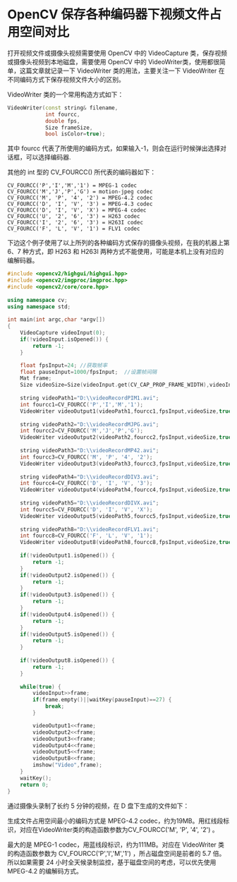 # OpenCV 保存各种编码器下视频文件占用空间对比   

打开视频文件或摄像头视频需要使用 OpenCV 中的 VideoCapture 类，保存视频或摄像头视频到本地磁盘，需要使用 OpenCV 中的 VideoWriter类，使用都很简单，这篇文章就记录一下 VideoWriter 类的用法，主要关注一下 VideoWriter 在不同编码方式下保存视频文件大小的区别。    

VideoWriter 类的一个常用构造方式如下：    

```cpp
VideoWriter(const string& filename, 
            int fourcc, 
            double fps,
            Size frameSize, 
            bool isColor=true);  
```
其中 fourcc 代表了所使用的编码方式，如果输入-1，则会在运行时候弹出选择对话框，可以选择编码器.    

其他的 int 型的 CV_FOURCC() 所代表的编码器如下：    
```
CV_FOURCC('P','I','M','1') = MPEG-1 codec
CV_FOURCC('M','J','P','G') = motion-jpeg codec
CV_FOURCC('M', 'P', '4', '2') = MPEG-4.2 codec
CV_FOURCC('D', 'I', 'V', '3') = MPEG-4.3 codec
CV_FOURCC('D', 'I', 'V', 'X') = MPEG-4 codec
CV_FOURCC('U', '2', '6', '3') = H263 codec
CV_FOURCC('I', '2', '6', '3') = H263I codec
CV_FOURCC('F', 'L', 'V', '1') = FLV1 codec
```

下边这个例子使用了以上所列的各种编码方式保存的摄像头视频，在我的机器上第 6、7 种方式，即 H263 和 H263I 两种方式不能使用，可能是本机上没有对应的编解码器。    

```cpp
#include <opencv2/highgui/highgui.hpp>    
#include <opencv2/imgproc/imgproc.hpp>    
#include <opencv2/core/core.hpp>   
  
using namespace cv;  
using namespace std;  
  
int main(int argc,char *argv[])    
{    
    VideoCapture videoInput(0);  
    if(!videoInput.isOpened()) {  
        return -1;  
    }  

    float fpsInput=24; //获取帧率  
    float pauseInput=1000/fpsInput;  //设置帧间隔  
    Mat frame;  
    Size videoSize=Size(videoInput.get(CV_CAP_PROP_FRAME_WIDTH),videoInput.get(CV_CAP_PROP_FRAME_HEIGHT));  
  
    string videoPath1="D:\\videoRecordPIM1.avi";  
    int fourcc1=CV_FOURCC('P','I','M','1');  
    VideoWriter videoOutput1(videoPath1,fourcc1,fpsInput,videoSize,true);  
  
    string videoPath2="D:\\videoRecordMJPG.avi";  
    int fourcc2=CV_FOURCC('M','J','P','G');  
    VideoWriter videoOutput2(videoPath2,fourcc2,fpsInput,videoSize,true);  
  
    string videoPath3="D:\\videoRecordMP42.avi";  
    int fourcc3=CV_FOURCC('M', 'P', '4', '2');  
    VideoWriter videoOutput3(videoPath3,fourcc3,fpsInput,videoSize,true);  
  
    string videoPath4="D:\\videoRecordDIV3.avi";  
    int fourcc4=CV_FOURCC('D', 'I', 'V', '3');  
    VideoWriter videoOutput4(videoPath4,fourcc4,fpsInput,videoSize,true);  
  
    string videoPath5="D:\\videoRecordDIVX.avi";  
    int fourcc5=CV_FOURCC('D', 'I', 'V', 'X');  
    VideoWriter videoOutput5(videoPath5,fourcc5,fpsInput,videoSize,true);     
  
    string videoPath8="D:\\videoRecordFLV1.avi";  
    int fourcc8=CV_FOURCC('F', 'L', 'V', '1');  
    VideoWriter videoOutput8(videoPath8,fourcc8,fpsInput,videoSize,true);  
  
    if(!videoOutput1.isOpened()) {  
        return -1;  
    }  
    if(!videoOutput2.isOpened()) {  
        return -1;  
    }  
    if(!videoOutput3.isOpened()) {  
        return -1;  
    }  
    if(!videoOutput4.isOpened()) {  
        return -1;  
    }  
    if(!videoOutput5.isOpened()) {  
        return -1;  
    }  
      
    if(!videoOutput8.isOpened()) {  
        return -1;  
    }  
  
    while(true) {  
        videoInput>>frame;  
        if(frame.empty()||waitKey(pauseInput)==27) {  
            break;  
        }  

        videoOutput1<<frame;  
        videoOutput2<<frame;  
        videoOutput3<<frame;  
        videoOutput4<<frame;  
        videoOutput5<<frame;  
        videoOutput8<<frame;  
        imshow("Video",frame);  
    }  
    waitKey();  
    return 0;    
}  
```


通过摄像头录制了长约 5 分钟的视频，在 D 盘下生成的文件如下：




生成文件占用空间最小的编码方式是 MPEG-4.2 codec，约为19MB。用红线段标识，对应在VideoWriter类的构造函数参数为CV_FOURCC('M', 'P', '4', '2') 。    

最大的是 MPEG-1 codec，用蓝线段标识，约为111MB。对应在 VideoWriter 类的构造函数参数为 CV_FOURCC('P','I','M','1') ，所占磁盘空间是前者的 5.7 倍。所以如果需要 24 小时全天候录制监控，基于磁盘空间的考虑，可以优先使用 MPEG-4.2 的编解码方式。    


